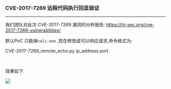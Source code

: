 
### CVE-2017-7269 远程代码执行回显验证

---
我们团队对此次 CVE-2017-7269 漏洞的分析报告: https://ht-sec.org/cve-2017-7269-vulnerabilities/

默认PoC 只能弹`calc.exe` ,现在修改成可以响应请求,命令格式为:<br/>

CVE-2017-7269_remote_echo.py ip_address port

<br/>

效果如下:<br/>

![](https://raw.githubusercontent.com/lcatro/CVE-2017-7269-Echo-PoC/master/example.png)
